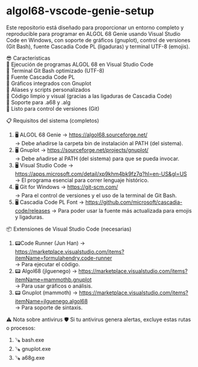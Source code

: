 # algol68-vscode-genie-setup
Este repositorio está diseñado para proporcionar un entorno completo y reproducible para programar en ALGOL 68 Genie usando Visual Studio Code en Windows, con soporte de gráficos (gnuplot), control de versiones (Git Bash), fuente Cascadia Code PL (ligaduras) y terminal UTF-8 (emojis).

😎 Características              
🎯 Ejecución de programas ALGOL 68 en Visual Studio Code           
🎯 Terminal Git Bash optimizado (UTF-8)           
🎯 Fuente Cascadia Code PL                
🎯 Gráficos integrados con Gnuplot        
🎯 Aliases y scripts personalizados           
🎯 Código limpio y visual (gracias a las ligaduras de Cascadia Code)           
🎯 Soporte para .a68 y .alg             
🎯 Listo para control de versiones (Git)              

📋 Requisitos del sistema (completos)
1.	🖥️ ALGOL 68 Genie
→ https://algol68.sourceforge.net/                     
→ Debe añadirse la carpeta bin de instalación al PATH (del sistema).
3.	🖥️ Gnuplot
→ https://sourceforge.net/projects/gnuplot/              
→ Debe añadirse al PATH (del sistema) para que se pueda invocar.
4.	🖥️ Visual Studio Code
→ https://apps.microsoft.com/detail/xp9khm4bk9fz7q?hl=en-US&gl=US             
→ El programa esencial para correr lenguaje histórico.
6.	🖥️ Git for Windows
→ https://git-scm.com/                                           
→ Para el control de versiones y el uso de la terminal de Git Bash.
7.	🖥️ Cascadia Code PL Font
→ https://github.com/microsoft/cascadia-code/releases 
→ Para poder usar la fuente más actualizada para emojis y ligaduras.

📦 Extensiones de Visual Studio Code (necesarias)
1.	📟Code Runner (Jun Han)
→ https://marketplace.visualstudio.com/items?itemName=formulahendry.code-runner  
→ Para ejecutar el código.
2.	📟  Algol68 (jlguenego)
→ https://marketplace.visualstudio.com/items?itemName=mammothb.gnuplot  
→ Para usar gráficos o análisis.
3.	📟 Gnuplot (mammoth)
→ https://marketplace.visualstudio.com/items?itemName=jlguenego.algol68   
→ Para soporte de sintaxis.

⚠️ Nota sobre antivirus
🛡️ Si tu antivirus genera alertas, excluye estas rutas o procesos:
1. 🪚 bash.exe
2. 🪚 gnuplot.exe
3. 🪚 a68g.exe
